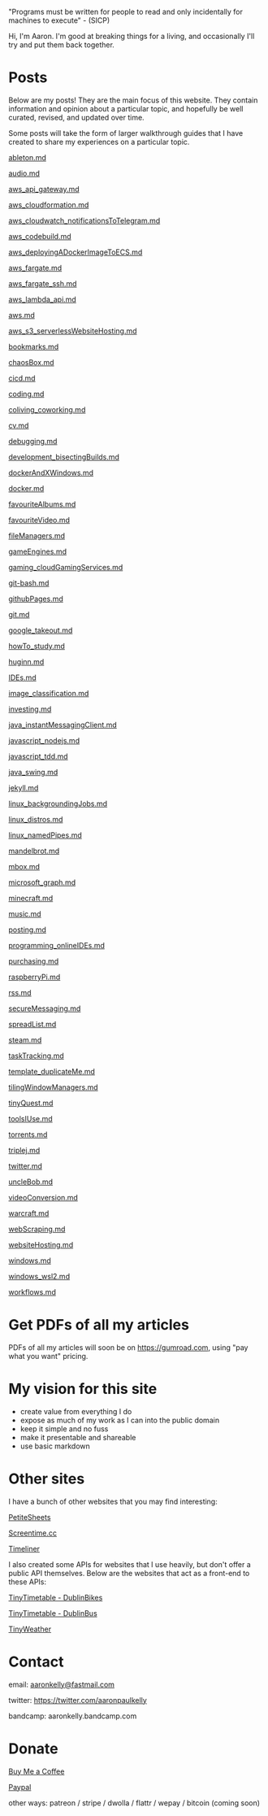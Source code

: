 "Programs must be written for people to read and only incidentally for machines
to execute" - (SICP)

Hi, I'm Aaron. I'm good at breaking things for a living, and occasionally I'll
try and put them back together.

# Posts
Below are my posts! They are the main focus of this website. They contain
information and opinion about a particular topic, and hopefully be well curated,
revised, and updated over time.

Some posts will take the form of larger walkthrough guides that I have
created to share my experiences on a particular topic.

[ableton.md](ableton.md)

[audio.md](audio.md)

[aws_api_gateway.md](aws_api_gateway.md)

[aws_cloudformation.md](aws_cloudformation.md)

[aws_cloudwatch_notificationsToTelegram.md](aws_cloudwatch_notificationsToTelegram.md)

[aws_codebuild.md](aws_codebuild.md)

[aws_deployingADockerImageToECS.md](aws_deployingADockerImageToECS.md)

[aws_fargate.md](aws_fargate.md)

[aws_fargate_ssh.md](aws_fargate_ssh.md)

[aws_lambda_api.md](aws_lambda_api.md)

[aws.md](aws.md)

[aws_s3_serverlessWebsiteHosting.md](aws_s3_serverlessWebsiteHosting.md)

[bookmarks.md](bookmarks.md)

[chaosBox.md](chaosBox.md)

[cicd.md](cicd.md)

[coding.md](coding.md)

[coliving_coworking.md](coliving_coworking.md)

[cv.md](cv.md)

[debugging.md](debugging.md)

[development_bisectingBuilds.md](development_bisectingBuilds.md)

[dockerAndXWindows.md](dockerAndXWindows.md)

[docker.md](docker.md)

[favouriteAlbums.md](favouriteAlbums.md)

[favouriteVideo.md](favouriteVideo.md)

[fileManagers.md](fileManagers.md)

[gameEngines.md](gameEngines.md)

[gaming_cloudGamingServices.md](gaming_cloudGamingServices.md)

[git-bash.md](git-bash.md)

[githubPages.md](githubPages.md)

[git.md](git.md)

[google_takeout.md](google_takeout.md)

[howTo_study.md](howTo_study.md)

[huginn.md](huginn.md)

[IDEs.md](IDEs.md)

[image_classification.md](image_classification.md)

[investing.md](investing.md)

[java_instantMessagingClient.md](java_instantMessagingClient.md)

[javascript_nodejs.md](javascript_nodejs.md)

[javascript_tdd.md](javascript_tdd.md)

[java_swing.md](java_swing.md)

[jekyll.md](jekyll.md)

[linux_backgroundingJobs.md](linux_backgroundingJobs.md)

[linux_distros.md](linux_distros.md)

[linux_namedPipes.md](linux_namedPipes.md)

[mandelbrot.md](mandelbrot.md)

[mbox.md](mbox.md)

[microsoft_graph.md](microsoft_graph.md)

[minecraft.md](minecraft.md)

[music.md](music.md)

[posting.md](posting.md)

[programming_onlineIDEs.md](programming_onlineIDEs.md)

[purchasing.md](purchasing.md)

[raspberryPi.md](raspberryPi.md)

[rss.md](rss.md)

[secureMessaging.md](secureMessaging.md)

[spreadList.md](spreadList.md)

[steam.md](steam.md)

[taskTracking.md](taskTracking.md)

[template_duplicateMe.md](template_duplicateMe.md)

[tilingWindowManagers.md](tilingWindowManagers.md)

[tinyQuest.md](tinyQuest.md)

[toolsIUse.md](toolsIUse.md)

[torrents.md](torrents.md)

[triplej.md](triplej.md)

[twitter.md](twitter.md)

[uncleBob.md](uncleBob.md)

[videoConversion.md](videoConversion.md)

[warcraft.md](warcraft.md)

[webScraping.md](webScraping.md)

[websiteHosting.md](websiteHosting.md)

[windows.md](windows.md)

[windows_wsl2.md](windows_wsl2.md)

[workflows.md](workflows.md)

# Get PDFs of all my articles
PDFs of all my articles will soon be on https://gumroad.com, using
"pay what you want" pricing.

# My vision for this site

- create value from everything I do
- expose as much of my work as I can into the public domain
- keep it simple and no fuss 
- make it presentable and shareable
- use basic markdown

# Other sites

I have a bunch of other websites that you may find interesting:

[PetiteSheets](http://app-bucket-petitesheets.s3-website-eu-west-1.amazonaws.com/)

[Screentime.cc](http://screentime.cc.s3-website-eu-west-1.amazonaws.com/)

[Timeliner](http://app-timeliner.s3-website-eu-west-1.amazonaws.com/)

I also created some APIs for websites that I use heavily, but don't offer a
public API themselves. Below are the websites that act as a front-end to these
APIs:

[TinyTimetable - DublinBikes](http://app-bucket-dublin-bike-tinytimetable.s3-website-eu-west-1.amazonaws.com/)

[TinyTimetable - DublinBus](http://app-bucket-dublin-bus-tinytimetable.s3-website-eu-west-1.amazonaws.com/)

[TinyWeather](http://app-bucket-weather-dublin-tinyweather.s3-website-eu-west-1.amazonaws.com/)

# Contact

email: aaronkelly@fastmail.com

twitter: https://twitter.com/aaronpaulkelly

bandcamp: aaronkelly.bandcamp.com

# Donate

[Buy Me a Coffee](https://www.buymeacoffee.com/aaronkelly)

[Paypal](https://www.paypal.com/cgi-bin/webscr?cmd=_donations&business=DTJST2MAMPYQ8&currency_code=EUR&source=url)

other ways: patreon / stripe / dwolla / flattr / wepay / bitcoin (coming soon)

